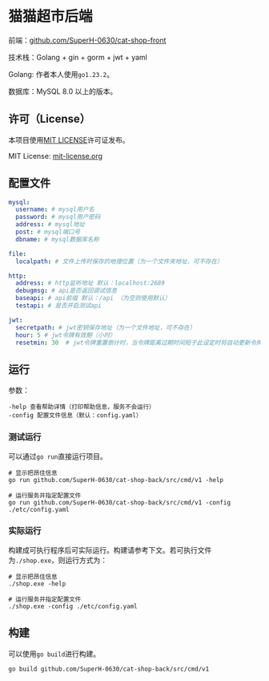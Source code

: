 # 猫猫超市后端
前端：[github.com/SuperH-0630/cat-shop-front](https://github.com/SuperH-0630/cat-shop-front)

技术栈：Golang + gin + gorm + jwt + yaml

Golang: 作者本人使用`go1.23.2`。

数据库：MySQL 8.0 以上的版本。

## 许可（License）
本项目使用[MIT LICENSE](./LICENSE)许可证发布。

MIT License: [mit-license.org](https://mit-license.org/)

## 配置文件
```yaml
mysql:
  username: # mysql用户名
  password: # mysql用户密码
  address: # mysql地址
  post: # mysql端口号
  dbname: # mysql数据库名称

file:
  localpath: # 文件上传时保存的地理位置（为一个文件夹地址，可不存在）

http:
  address: # http监听地址 默认：localhost:2689
  debugmsg: # api是否返回调试信息
  baseapi: # api前缀 默认：/api （为空则使用默认）
  testapi: # 是否开启测试api

jwt:
  secretpath: # jwt密钥保存地址（为一个文件地址，可不存在）
  hour: 5 # jwt令牌有效期（小时）
  resetmin: 30  # jwt令牌重置倒计时，当令牌距离过期时间短于此设定时将自动更新令牌（分钟）
```

## 运行
参数：
```
-help 查看帮助详情（打印帮助信息，服务不会运行）
-config 配置文件信息（默认：config.yaml）
```

### 测试运行
可以通过`go run`直接运行项目。

```shell
# 显示把昂住信息
go run github.com/SuperH-0630/cat-shop-back/src/cmd/v1 -help

# 运行服务并指定配置文件
go run github.com/SuperH-0630/cat-shop-back/src/cmd/v1 -config ./etc/config.yaml
```

### 实际运行
构建成可执行程序后可实际运行。构建请参考下文。若可执行文件为`./shop.exe`，则运行方式为：

```shell
# 显示把昂住信息
./shop.exe -help

# 运行服务并指定配置文件
./shop.exe -config ./etc/config.yaml
```

## 构建
可以使用`go build`进行构建。

```shell
go build github.com/SuperH-0630/cat-shop-back/src/cmd/v1
```
